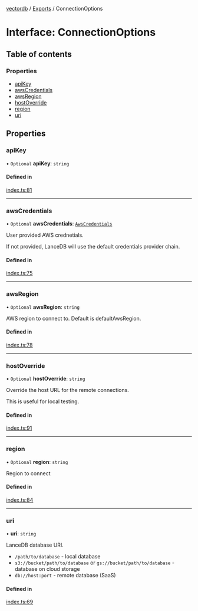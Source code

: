 [vectordb](../README.md) / [Exports](../modules.md) / ConnectionOptions

# Interface: ConnectionOptions

## Table of contents

### Properties

- [apiKey](ConnectionOptions.md#apikey)
- [awsCredentials](ConnectionOptions.md#awscredentials)
- [awsRegion](ConnectionOptions.md#awsregion)
- [hostOverride](ConnectionOptions.md#hostoverride)
- [region](ConnectionOptions.md#region)
- [uri](ConnectionOptions.md#uri)

## Properties

### apiKey

• `Optional` **apiKey**: `string`

#### Defined in

[index.ts:81](https://github.com/lancedb/lancedb/blob/c89d5e6/node/src/index.ts#L81)

___

### awsCredentials

• `Optional` **awsCredentials**: [`AwsCredentials`](AwsCredentials.md)

User provided AWS crednetials.

If not provided, LanceDB will use the default credentials provider chain.

#### Defined in

[index.ts:75](https://github.com/lancedb/lancedb/blob/c89d5e6/node/src/index.ts#L75)

___

### awsRegion

• `Optional` **awsRegion**: `string`

AWS region to connect to. Default is defaultAwsRegion.

#### Defined in

[index.ts:78](https://github.com/lancedb/lancedb/blob/c89d5e6/node/src/index.ts#L78)

___

### hostOverride

• `Optional` **hostOverride**: `string`

Override the host URL for the remote connections.

This is useful for local testing.

#### Defined in

[index.ts:91](https://github.com/lancedb/lancedb/blob/c89d5e6/node/src/index.ts#L91)

___

### region

• `Optional` **region**: `string`

Region to connect

#### Defined in

[index.ts:84](https://github.com/lancedb/lancedb/blob/c89d5e6/node/src/index.ts#L84)

___

### uri

• **uri**: `string`

LanceDB database URI.

- `/path/to/database` - local database
- `s3://bucket/path/to/database` or `gs://bucket/path/to/database` - database on cloud storage
- `db://host:port` - remote database (SaaS)

#### Defined in

[index.ts:69](https://github.com/lancedb/lancedb/blob/c89d5e6/node/src/index.ts#L69)
